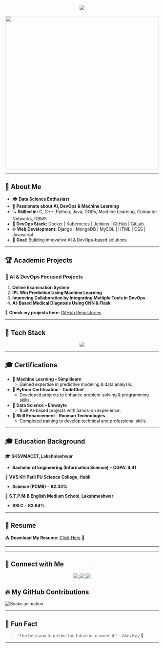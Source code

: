 <!-- ⚡ ULTIMATE GITHUB README - PROFESSIONAL & STYLISH ⚡ -->

<h1 align="center">
  <img src="https://readme-typing-svg.demolab.com?font=Fira+Code&weight=700&size=30&pause=1000&color=14D3ED&center=true&vCenter=true&width=600&lines=Hello%2C+I'm+Abhishek+Alavandi!;AI+%7C+DevOps+%7C+Web+Developer;Final+Year+Student+%7C+Data+Science+Enthusiast;Welcome+to+My+GitHub+Profile!">
</h1>

<p align="center">
  <img src="https://media.giphy.com/media/qgQUggAC3Pfv687qPC/giphy.gif" width="500">
</p>

---

## 🧐 About Me
- 🎓 **Data Science Enthusiast**
- 🚀 **Passionate about AI, DevOps & Machine Learning**
- 🔍 **Skilled in:** C, C++, Python, Java, OOPs, Machine Learning, Computer Networks, DBMS
- 🔧 **DevOps Stack:** Docker | Kubernetes | Jenkins | GitHub | GitLab
- 🌐 **Web Development:** Django | MongoDB | MySQL | HTML | CSS | Javascript 
- 🎯 **Goal:** Building innovative AI & DevOps-based solutions

---

## 🏆 Academic Projects  
### **🚀 AI & DevOps Focused Projects**
1. **Online Examination System**
2. **IPL Win Prediction Using Machine Learning**
3. **Improving Collaboration by Integrating Multiple Tools in DevOps**
4. **AI-Based Medical Diagnosis Using CNN & Flask**  

🔗 **Check my projects here:** [GitHub Repositories](https://github.com/Abhisheksgithubrit)

---

## 🚀 Tech Stack
<p align="center">
  <img src="https://skillicons.dev/icons?i=python,java,cpp,javascript,html,css,react,django,mysql,mongodb,docker,kubernetes,git,github,linux,aws" />
</p>

---

## 🎓 Certifications  
- 🏅 **Machine Learning – Simplilearn**  
  - Gained expertise in predictive modeling & data analysis.  
- 🏅 **Python Certification – CodeChef**  
  - Developed projects to enhance problem-solving & programming skills.  
- 🏅 **Data Science – Elewayte**  
  - Built AI-based projects with hands-on experience.  
- 🏅 **Skill Enhancement - Rooman Technologies**  
  - Completed training to develop technical and professional skills.  

---

## 🎓 Education Background  
🎓 **SKSVMACET, Lakshmeshwar**  
- **Bachelor of Engineering (Information Science)** – **CGPA: 8.41**  

🏫 **VVS KH Patil PU Science College, Hubli**  
- **Science (PCMB)** – **82.33%**  

🏫 **S.T.P.M.B English Medium School, Lakshmeshwar**  
- **SSLC** – **83.84%**  

---

## 📄 Resume  
📥 **Download My Resume:** [Click Here](https://drive.google.com/file/d/1SkSRaraWm8KSkH6L6pgVt2C42xWaUunF/view?usp=drivesdk) 📄  

---
---

## 🎯 Connect with Me
<p align="center">
  <a href="https://www.linkedin.com/in/abhishek-alavandi/">
    <img src="https://img.shields.io/badge/LinkedIn-blue?style=for-the-badge&logo=linkedin" />
  </a>
  <a href="https://github.com/Abhisheksgithubrit">
    <img src="https://img.shields.io/badge/GitHub-black?style=for-the-badge&logo=github" />
  </a>
  <a href="mailto:abhialavandi@gmail.com">
    <img src="https://mail.google.com/mail/u/0/#inbox" />
  </a>
</p>

## 🔥 My GitHub Contributions  
![Snake animation](https://github.com/abhishekalavandi/abhishekalavandi/blob/output/github-contribution-grid-snake.svg)

---

## 🎯 Fun Fact  
> "The best way to predict the future is to invent it!" - Alan Kay 🚀  

---
